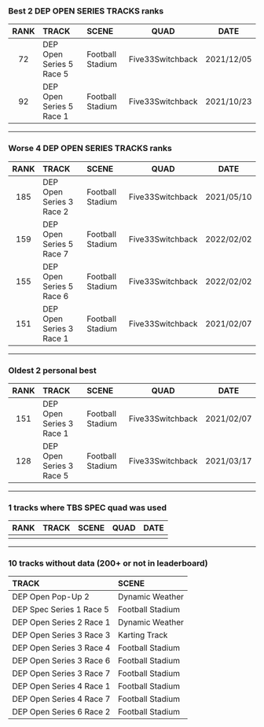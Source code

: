 ### Best 2 DEP OPEN SERIES TRACKS ranks
|RANK|TRACK|SCENE|QUAD|DATE|
|:---:|:---|:---|:---:|:---:|
|72|DEP Open Series 5 Race 5|Football Stadium|Five33Switchback|2021/12/05|
|92|DEP Open Series 5 Race 1|Football Stadium|Five33Switchback|2021/10/23|
---
### Worse 4 DEP OPEN SERIES TRACKS ranks
|RANK|TRACK|SCENE|QUAD|DATE|
|:---:|:---|:---|:---:|:---:|
|185|DEP Open Series 3 Race 2|Football Stadium|Five33Switchback|2021/05/10|
|159|DEP Open Series 5 Race 7|Football Stadium|Five33Switchback|2022/02/02|
|155|DEP Open Series 5 Race 6|Football Stadium|Five33Switchback|2022/02/02|
|151|DEP Open Series 3 Race 1|Football Stadium|Five33Switchback|2021/02/07|
---
### Oldest 2 personal best
|RANK|TRACK|SCENE|QUAD|DATE|
|:---:|:---|:---|:---:|:---:|
|151|DEP Open Series 3 Race 1|Football Stadium|Five33Switchback|2021/02/07|
|128|DEP Open Series 3 Race 5|Football Stadium|Five33Switchback|2021/03/17|
---
### 1 tracks where TBS SPEC quad was used
|RANK|TRACK|SCENE|QUAD|DATE|
|:---:|:---|:---|:---:|:---:|
||||||
---
### 10 tracks without data (200+ or not in leaderboard)
|TRACK|SCENE|
|:---|:---|
|DEP Open Pop-Up 2|Dynamic Weather|
|DEP Spec Series 1 Race 5|Football Stadium|
|DEP Open Series 2 Race 1|Dynamic Weather|
|DEP Open Series 3 Race 3|Karting Track|
|DEP Open Series 3 Race 4|Football Stadium|
|DEP Open Series 3 Race 6|Football Stadium|
|DEP Open Series 3 Race 7|Football Stadium|
|DEP Open Series 4 Race 1|Football Stadium|
|DEP Open Series 4 Race 7|Football Stadium|
|DEP Open Series 6 Race 2|Football Stadium|
